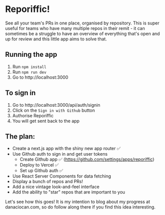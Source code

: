 # Reporiffic!

See all your team's PRs in one place, organised by repository. This is super useful for teams who have many multiple repos in their remit - it can sometimes be a struggle to have an overview of everything that's open and up for review and this little app aims to solve that.

## Running the app

1. Run `npm install`
1. Run `npm run dev`
1. Go to http://localhost:3000

## To sign in

1. Go to http://localhost:3000/api/auth/signin
1. Click on the `Sign in with Github` button
1. Authorise Reporiffic
1. You will get sent back to the app

## The plan:

- Create a next.js app with the shiny new app router ✅
- Use Github auth to sign in and get user tokens
  - Create Github app ✅ (https://github.com/settings/apps/reporiffic)
  - Deploy to Vercel ✅
  - Set up Github auth ✅
- Use React Server Components for data fetching
- Display a bunch of repos and PRs!
- Add a nice vintage look-and-feel interface
- Add the ability to "star" repos that are important to you

Let's see how this goes! It is my intention to blog about my progress at danaciocan.com, so do follow along there if you find this idea interesting.
